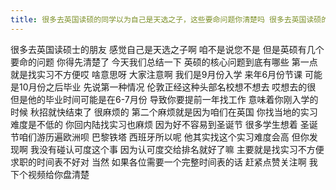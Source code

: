 ```yaml
---
title: 很多去英国读硕的同学以为自己是天选之子，这些要命问题你清楚吗 很多去英国读硕的同学以为自己是天选之子，这些英硕要命问题你清楚吗？
---
```

很多去英国读硕士的朋友
感觉自己是天选之子啊
咱不是说您不是
但是英硕有几个要命的问题
你得先清楚了
今天我们总结一下
英硕的核心问题到底有哪些
第一点就是找实习不方便哎
啥意思呀
大家注意啊
我们是9月份入学
来年6月份节课
可能是10月份之后毕业
先说第一种情况
伦敦正经这种头部名校想不想去
哎想去的很
但是他的毕业时间可能是在6-7月份
导致你要提前一年找工作
意味着你刚入学的时候
秋招就快结束了
很麻烦的
第二个麻烦就是因为咱们在英国
你找当地的实习难度是不低的
你回内陆找实习也麻烦
因为好不容易到圣诞节
很多学生想着
圣诞节咱们游历遍欧洲呗
巴黎铁塔
西班牙所以呢
他其实找这个实习难度会高
但你发现啊
我没有碰认可度这个事
因为认可度交给排名就好了嘛
主要就是找实习不方便
求职的时间表不好对
当然
如果各位需要一个完整时间表的话
赶紧点赞关注啊
我下个视频给你盘清楚

